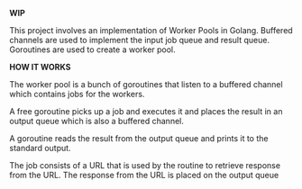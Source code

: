 **WIP**


This project involves an implementation of Worker Pools in Golang. Buffered channels are used to implement the input job queue and result queue. Goroutines are used to create a worker pool.

**HOW IT WORKS**


The worker pool is a bunch of goroutines that listen to a buffered channel which contains jobs for the workers. 


A free goroutine picks up a job and executes it and places the result in an output queue which is also a buffered channel. 

A goroutine reads the result from the output queue and prints it to the standard output.

The job consists of a URL that is used by the routine to retrieve response from the URL. The response from the URL is placed on the output queue 

  